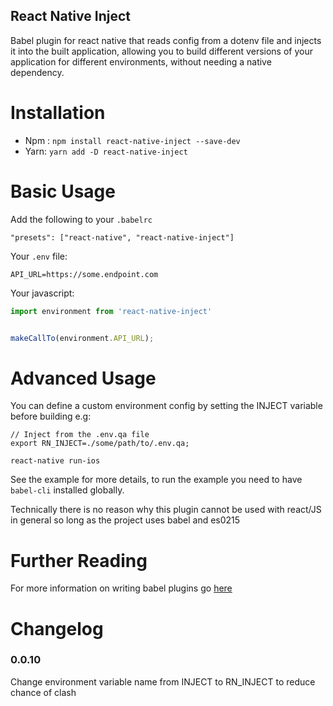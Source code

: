 React Native Inject
-------------------

Babel plugin for react native that reads config from a dotenv file and injects it into the built application,
allowing you to build different versions of your application for different environments, without needing a
native dependency.

Installation
============

- Npm : `npm install react-native-inject --save-dev`
- Yarn: `yarn add -D react-native-inject`

Basic Usage
===========

Add the following to your `.babelrc`

```
"presets": ["react-native", "react-native-inject"]
```


Your `.env` file:
```
API_URL=https://some.endpoint.com
```

Your javascript:

``` javascript
import environment from 'react-native-inject'


makeCallTo(environment.API_URL);
```

Advanced Usage
==============

You can define a custom environment config by setting the INJECT variable before building e.g:
```
// Inject from the .env.qa file
export RN_INJECT=./some/path/to/.env.qa;

react-native run-ios
```

See the example for more details, to run the example you need to have `babel-cli` installed globally.

Technically there is no reason why this plugin cannot be used with react/JS in general
so long as the project uses babel and es0215


Further Reading
===============

For more information on writing babel plugins go
[here](https://github.com/thejameskyle/babel-handbook/blob/master/translations/en/plugin-handbook.md#toc-definitions)


Changelog
=========

### 0.0.10

Change environment variable name from INJECT to RN_INJECT to reduce chance of clash
